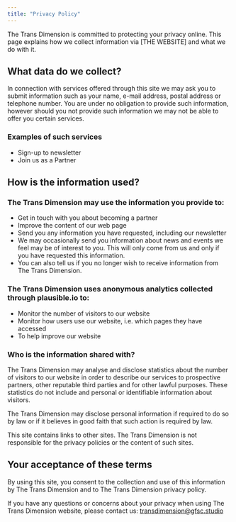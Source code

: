 ```yaml
---
title: "Privacy Policy"
---
```


The Trans Dimension is committed to protecting your privacy online. This page explains how we collect information via [THE WEBSITE] and what we do with it.


## What data do we collect?
In connection with services offered through this site we may ask you to submit information such as your name, e-mail address, postal address or telephone number. You are under no obligation to provide such information, however should you not provide such information we may not be able to offer you certain services.

### Examples of such services
- Sign-up to newsletter
- Join us as a Partner

## How is the information used?

### The Trans Dimension may use the information you provide to:
- Get in touch with you about becoming a partner
- Improve the content of our web page
- Send you any information you have requested, including our newsletter
- We may occasionally send you information about news and events we feel may be of interest to you. This will only come from us and only if you have requested this information.
- You can also tell us if you no longer wish to receive information from The Trans Dimension.

### The Trans Dimension uses anonymous analytics collected through plausible.io to:

- Monitor the number of visitors to our website
- Monitor how users use our website, i.e. which pages they have accessed
- To help improve our website

### Who is the information shared with?

The Trans Dimension may analyse and disclose statistics about the number of visitors to our website in order to describe our services to prospective partners, other reputable third parties and for other lawful purposes. These statistics do not include and personal or identifiable information about visitors.

The Trans Dimension may disclose personal information if required to do so by law or if it believes in good faith that such action is required by law.

This site contains links to other sites. The Trans Dimension is not responsible for the privacy policies or the content of such sites.


## Your acceptance of these terms
By using this site, you consent to the collection and use of this information by The Trans Dimension and to The Trans Dimension privacy policy.

If you have any questions or concerns about your privacy when using The Trans Dimension website, please contact us: transdimension@gfsc.studio
